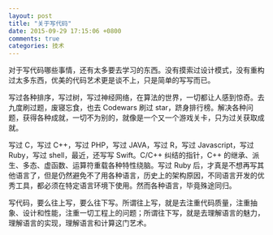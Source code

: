 ```yaml
---
layout: post
title: "关于写代码"
date: 2015-09-29 17:15:06 +0800
comments: true
categories: 技术
---
```


对于写代码哪些事情，还有太多要去学习的东西。没有摸索过设计模式，没有重构过太多东西，优美的代码艺术更是谈不上，只是简单的写写而已。

写过各种排序，写过树，写过神经网络，在算法的世界，一切都让人感到惊奇。去九度刷过题，废寝忘食，也去 Codewars 刷过 star，跻身排行榜。解决各种问题，获得各种成就，一切不为别的，就像是一个又一个游戏关卡，只为过关获取成就。

写过 C，写过 C++，写过 PHP，写过 JAVA，写过 R，写过 Javascript，写过 Ruby，写过 shell，最近，还写写 Swift。C/C++ 纠结的指针，C++ 的继承、派生、多态、虚函数、运算符重载各种特性绕脑。写过 Ruby 后，才真是不想再写其他语言了，但是仍然避免不了用各种语言，历史上的架构原因，不同语言开发的优秀工具，都必须在特定语言环境下使用。然而各种语言，毕竟殊途同归。

写代码，要么往上写，要么往下写。所谓往上写，就是去注重代码质量，注重抽象、设计和性能，注重一切工程上的问题；所谓往下写，就是去理解语言的魅力，理解语言的实现，理解语言和计算这门艺术。
